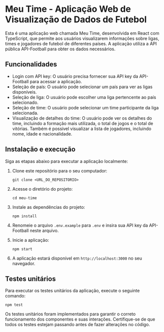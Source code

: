 # Meu Time - Aplicação Web de Visualização de Dados de Futebol

Esta é uma aplicação web chamada Meu Time, desenvolvida em React com TypeScript, que permite aos usuários visualizarem informações sobre ligas, times e jogadores de futebol de diferentes países. A aplicação utiliza a API pública API-Football para obter os dados necessários.

## Funcionalidades

- Login com API key: O usuário precisa fornecer sua API key da API-Football para acessar a aplicação.
- Seleção de país: O usuário pode selecionar um país para ver as ligas disponíveis.
- Seleção de liga: O usuário pode escolher uma liga pertencente ao país selecionado.
- Seleção de time: O usuário pode selecionar um time participante da liga selecionada.
- Visualização de detalhes do time: O usuário pode ver os detalhes do time, incluindo a formação mais utilizada, o total de jogos e o total de vitórias. Também é possível visualizar a lista de jogadores, incluindo nome, idade e nacionalidade.

## Instalação e execução

Siga as etapas abaixo para executar a aplicação localmente:

1. Clone este repositório para o seu computador:

   ```
   git clone <URL_DO_REPOSITORIO>
   ```

2. Acesse o diretório do projeto:

   ```
   cd meu-time
   ```

3. Instale as dependências do projeto:

   ```
   npm install
   ```

4. Renomeie o arquivo `.env.example` para `.env` e insira sua API key da API-Football neste arquivo.

5. Inicie a aplicação:

   ```
   npm start
   ```

6. A aplicação estará disponível em `http://localhost:3000` no seu navegador.

## Testes unitários

Para executar os testes unitários da aplicação, execute o seguinte comando:

```
npm test
```

Os testes unitários foram implementados para garantir o correto funcionamento dos componentes e suas interações. Certifique-se de que todos os testes estejam passando antes de fazer alterações no código.


